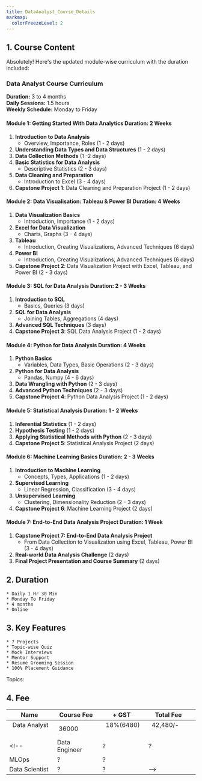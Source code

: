 ```yaml
---
title: DataAnalyst_Course_Details
markmap:
  colorFreezeLevel: 2
---
```

## 1. Course Content

Absolutely! Here's the updated module-wise curriculum with the duration included:

### Data Analyst Course Curriculum

**Duration:** 3 to 4 months  
**Daily Sessions:** 1.5 hours  
**Weekly Schedule:** Monday to Friday

#### Module 1: Getting Started With Data Analytics **Duration:** 2 Weeks<!-- markmap: fold -->
1. **Introduction to Data Analysis** <!-- markmap: fold -->
   - Overview, Importance, Roles (1 - 2 days)
2. **Understanding Data Types and Data Structures** (1 - 2 days)
3. **Data Collection Methods** (1 -2 days)
4. **Basic Statistics for Data Analysis**<!-- markmap: fold -->
   - Descriptive Statistics (2 - 3 days)
5. **Data Cleaning and Preparation**<!-- markmap: fold -->
   - Introduction to Excel (3 - 4 days)
6. **Capstone Project 1**: Data Cleaning and Preparation Project (1 - 2 days)

#### Module 2: Data Visualisation: Tableau & Power BI **Duration:** 4 Weeks<!-- markmap: fold -->
1. **Data Visualization Basics**<!-- markmap: fold -->
   - Introduction, Importance (1 - 2 days)
2. **Excel for Data Visualization**<!-- markmap: fold -->
   - Charts, Graphs (3 - 4 days)
3. **Tableau**<!-- markmap: fold -->
   - Introduction, Creating Visualizations, Advanced Techniques (6 days)
4. **Power BI**<!-- markmap: fold -->
   - Introduction, Creating Visualizations, Advanced Techniques (6 days)
5. **Capstone Project 2**: Data Visualization Project with Excel, Tableau, and Power BI (2 - 3 days)

#### Module 3: SQL for Data Analysis **Duration:** 2 - 3 Weeks<!-- markmap: fold -->
1. **Introduction to SQL**<!-- markmap: fold -->
   - Basics, Queries (3 days)
2. **SQL for Data Analysis**<!-- markmap: fold -->
   - Joining Tables, Aggregations (4 days)
3. **Advanced SQL Techniques** (3 days)
4. **Capstone Project 3**: SQL Data Analysis Project (1 - 2 days)

#### Module 4: Python for Data Analysis **Duration:** 4 Weeks<!-- markmap: fold -->
1. **Python Basics**<!-- markmap: fold -->
   - Variables, Data Types, Basic Operations (2 - 3 days)
2. **Python for Data Analysis**<!-- markmap: fold -->
   - Pandas, Numpy (4 - 6 days)
3. **Data Wrangling with Python** (2 - 3 days)
4. **Advanced Python Techniques** (2 - 3 days)
5. **Capstone Project 4**: Python Data Analysis Project (1 - 2 days)

#### Module 5: Statistical Analysis **Duration:** 1 - 2 Weeks<!-- markmap: fold -->
1. **Inferential Statistics** (1 - 2 days)
2. **Hypothesis Testing** (1 - 2 days)
3. **Applying Statistical Methods with Python** (2 - 3 days)
4. **Capstone Project 5**: Statistical Analysis Project (2 days)

#### Module 6: Machine Learning Basics **Duration:** 2 - 3 Weeks<!-- markmap: fold -->
1. **Introduction to Machine Learning**<!-- markmap: fold -->
   - Concepts, Types, Applications (1 - 2 days)
2. **Supervised Learning**<!-- markmap: fold -->
   - Linear Regression, Classification (3 - 4 days)
3. **Unsupervised Learning**<!-- markmap: fold -->
   - Clustering, Dimensionality Reduction (2 - 3 days)
4. **Capstone Project 6**: Machine Learning Project (2 days)

#### Module 7: End-to-End Data Analysis Project **Duration:** 1 Week<!-- markmap: fold -->
1. **Capstone Project 7: End-to-End Data Analysis Project**<!-- markmap: fold -->
   - From Data Collection to Visualization using Excel, Tableau, Power BI (3 - 4 days)
2. **Real-world Data Analysis Challenge** (2 days)
3. **Final Project Presentation and Course Summary** (2 days)

<!-- ### Key AI-Based Learning Elements:
1. **Interactive AI Modules:** Incorporate AI-driven learning platforms like Coursera or edX for specific topics.
2. **Hands-On Projects:** Engage students in real-world projects using AI tools and techniques.
3. **AI-Powered Tools:** Introduce tools like TensorFlow, Keras, and AI-based data visualization tools.
4. **Guest Lectures/Webinars:** Include sessions from AI experts and data scientists.
5. **AI Ethics:** Discuss the ethical implications and considerations of using AI in data analysis.-->

## 2. Duration <!-- markmap: fold -->
    * Daily 1 Hr 30 Min
    * Monday To Friday
    * 4 months
    * Online

## 3. Key Features <!-- markmap: fold -->
    * 7 Projects
    * Topic-wise Quiz
    * Mock Interviews
    * Mentor Support
    * Resume Grooming Session
    * 100% Placement Guidance

Topics:

## 4. Fee <!-- markmap: fold -->

<!-- ```js
console.log('hello, JavaScript')
``` -->

| &nbsp;Name       &nbsp;       | &nbsp;Course Fee &nbsp;| &nbsp;+ GST &nbsp;|&nbsp; Total Fee |&nbsp;|
|-                  | -          |                  -| -|-|
|&nbsp; Data Analyst &nbsp;|  &nbsp;36000   &nbsp;    | &nbsp; 18%(6480) &nbsp;|&nbsp;  42,480/- &nbsp;&nbsp;&nbsp;|&nbsp;|
<!-- | Data Engineer     | ?          |                 ? |
| MLOps             |         ?  |                 ? |
| Data Scientist    | ?          |                ? | -->
